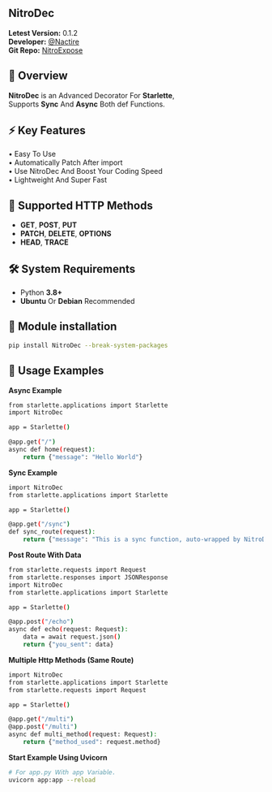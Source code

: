 ## NitroDec

**Letest Version:** 0.1.2  
**Developer:** [@Nactire](https://t.me/Nactire)  
**Git Repo:** [NitroExpose](https://github.com/yuvrajmodz/NitroDec)


## 🚀 Overview

**NitroDec** is an Advanced Decorator For **Starlette**,  
Supports **Sync** And **Async** Both def Functions.  


## ⚡ Key Features

• Easy To Use  
• Automatically Patch After import  
• Use NitroDec And Boost Your Coding Speed      
• Lightweight And Super Fast  


## 🎲 Supported HTTP Methods

- **GET**, **POST**, **PUT**
- **PATCH**, **DELETE**, **OPTIONS**
- **HEAD**, **TRACE**


## 🛠️ System Requirements

- Python **3.8+**  
- **Ubuntu** Or **Debian** Recommended


## 🌊 Module installation

```bash
pip install NitroDec --break-system-packages
```

## 🧭 Usage Examples

**Async Example**

```bash
from starlette.applications import Starlette
import NitroDec

app = Starlette()

@app.get("/")
async def home(request):
    return {"message": "Hello World"}
```  

**Sync Example**

```bash
import NitroDec
from starlette.applications import Starlette

app = Starlette()

@app.get("/sync")
def sync_route(request):
    return {"message": "This is a sync function, auto-wrapped by NitroDec"}
```

**Post Route With Data**

```bash
from starlette.requests import Request
from starlette.responses import JSONResponse
import NitroDec
from starlette.applications import Starlette

app = Starlette()

@app.post("/echo")
async def echo(request: Request):
    data = await request.json()
    return {"you_sent": data}
```

**Multiple Http Methods (Same Route)**

```bash
import NitroDec
from starlette.applications import Starlette
from starlette.requests import Request

app = Starlette()

@app.get("/multi")
@app.post("/multi")
async def multi_method(request: Request):
    return {"method_used": request.method}
```  


**Start Example Using Uvicorn**

```bash
# 𝘍𝘰𝘳 𝘢𝘱𝘱.𝘱𝘺 𝘞𝘪𝘵𝘩 𝘢𝘱𝘱 𝘝𝘢𝘳𝘪𝘢𝘣𝘭𝘦.
uvicorn app:app --reload
```